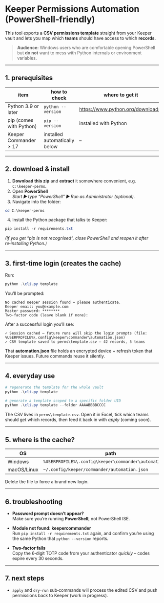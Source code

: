 
# Keeper Permissions Automation (PowerShell‑friendly)

This tool exports a **CSV permissions template** straight from your Keeper
vault and lets you map which **teams** should have access to which **records**.

> **Audience:** Windows users who are comfortable opening PowerShell but **do
> not** want to mess with Python internals or environment variables.

---

## 1. prerequisites

| item | how to check | where to get it |
|------|--------------|-----------------|
| Python 3.9 or later | `python --version` | <https://www.python.org/downloads/> |
| pip (comes with Python) | `pip --version` | installed with Python |
| Keeper Commander ≥ 17 | installed automatically below | –

---

## 2. download & install

1. **Download this zip** and **extract** it
   somewhere convenient, e.g. `C:\keeper-perms`.
2. Open **PowerShell**  
   *Start ▶ type “PowerShell” ▶ *Run as Administrator* (optional).*
3. Navigate into the folder:

```powershell
cd C:\keeper-perms
```

4. Install the Python package that talks to Keeper:

```powershell
pip install -r requirements.txt
```

*(If you get “pip is not recognised”, close PowerShell and reopen it after
re‑installing Python.)*

---

## 3. first‑time login (creates the cache)

Run:

```powershell
python .\cli.py template
```

You’ll be prompted:

```
No cached Keeper session found – please authenticate.
Keeper email: you@example.com
Master password: ********
Two‑factor code (leave blank if none):
```

After a successful login you’ll see:

```
✓ Session cached – future runs will skip the login prompts (file: %USERPROFILE%\.config\keeper\commander\automation.json)
✓ CSV template saved to perms\template.csv – 42 records, 5 teams
```

That **automation.json** file holds an encrypted device + refresh token that
Keeper issues. Future commands reuse it silently.

---

## 4. everyday use

```powershell
# regenerate the template for the whole vault
python .\cli.py template

# generate a template scoped to a specific folder UID
python .\cli.py template --folder AAAABBBBCCCC
```

The CSV lives in `perms\template.csv`. Open it in Excel, tick which teams
should get which records, then feed it back in with *apply* (coming soon).

---

## 5. where is the cache?

| OS | path |
|----|------|
| Windows | `%USERPROFILE%\.config\keeper\commander\automation.json` |
| macOS/Linux | `~/.config/keeper/commander/automation.json` |

Delete the file to force a brand‑new login.

---

## 6. troubleshooting

* **Password prompt doesn’t appear?**  
  Make sure you’re running **PowerShell**, not PowerShell ISE.

* **Module not found: keepercommander**  
  Run `pip install -r requirements.txt` again, and confirm you’re using the
  same Python that `python --version` reports.

* **Two‑factor fails**  
  Copy the 6‑digit TOTP code from your authenticator *quickly* – codes expire
  every 30 seconds.

---

## 7. next steps

* `apply` and `dry-run` sub‑commands will process the edited CSV and push
  permissions back to Keeper (work in progress).
